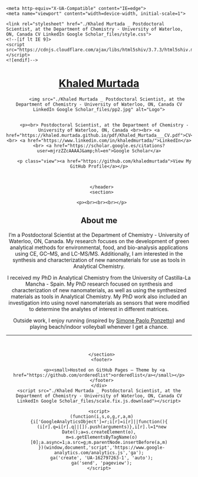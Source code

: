 <!DOCTYPE html>
<!-- saved from url=(0030)https://khaled.murtada.github.io/ -->
<html lang="en-US"><head><meta http-equiv="Content-Type" content="text/html; charset=UTF-8">
    
    <meta http-equiv="X-UA-Compatible" content="IE=edge">
    <meta name="viewport" content="width=device-width, initial-scale=1">

<!-- Begin Jekyll SEO tag v2.8.0 -->
<title>Khaled Murtada | Postdoctoral scientist, at the Department of Chemistry - University of Waterloo, ON, Canada CV LinkedIn Google Scholar</title>
<meta name="generator" content="Jekyll v3.9.2">
<meta property="og:title" content="Khaled Murtada">
<meta property="og:locale" content="en_US">
<meta name="description" content="Postdoctoral scientist, at the Department of Chemistry - University of Waterloo, ON, Canada CV LinkedIn Google Scholar">
<meta property="og:description" content="Postdoctoral scientist, at the Department of Chemistry - University of Waterloo, ON, Canada CV LinkedIn Google Scholar">
<link rel="canonical" href="https://khaled.murtada.github.io/">
<meta property="og:url" content="https://khaled.murtada.github.io/">
<meta property="og:site_name" content="Khaled Murtada">
<meta property="og:type" content="website">
<meta name="twitter:card" content="summary">
<meta property="twitter:title" content="Khaled Murtada">
<script async="" src="./Khaled Murtada _ Postdoctoral scientist, at the Department of Chemistry - University of Waterloo, ON, Canada CV LinkedIn Google Scholar_files/analytics.js.download"></script><script type="application/ld+json">
{"@context":"https://schema.org","@type":"WebSite","description":"Postdoctoral scientist, at the Department of Chemistry - University of Waterloo, ON, Canada CV LinkedIn Google Scholar","headline":"Khaled Muratda","name":"Khaled Murtada","publisher":{"@type":"Organization","logo":{"@type":"ImageObject","url":"https://khaled.murtada.github.io/images/pp2.jpg"}},"url":"https://khaled.murtada.github.io/"}</script>
<!-- End Jekyll SEO tag -->

    <link rel="stylesheet" href="./Khaled Murtada _ Postdoctoral Scientist, at the Department of Chemistry - University of Waterloo, ON, Canada CV LinkedIn Google Scholar_files/style.css">
    <!--[if lt IE 9]>
    <script src="https://cdnjs.cloudflare.com/ajax/libs/html5shiv/3.7.3/html5shiv.min.js"></script>
    <![endif]-->
  </head>
  <body>
    <div class="wrapper">
      <header>
        <h1><a href="https://khaled.murtada.github.io/">Khaled Murtada</a></h1>
        
        
          <img src="./Khaled Murtada _ Postdoctoral Scientist, at the Department of Chemistry - University of Waterloo, ON, Canada CV LinkedIn Google Scholar_files/pp2.jpg" alt="Logo">
        

        <p><br> Postdoctoral Scientist, at the Department of Chemistry - University of Waterloo, ON, Canada <br><br> <a href="https://khaled.murtada.github.io/pdf/Khaled_Murtada___CV.pdf">CV</a> <br> <a href="https://www.linkedin.com/in/khaledmurtada/">LinkedIn</a> <br> <a href="https://scholar.google.es/citations?user=mjrzZZcAAAAJ&amp;hl=en">Google Scholar</a>
</p>        

        
        <p class="view"><a href="https://github.com/khaledmurtada">View My GitHub Profile</a></p>
        

        
      </header>
      <section>

      <p><br><br><br></p>
<h2 id="about-me">About me</h2>

<p>I’m a Postdoctoral Scientist at the Department of Chemistry - University of Waterloo, ON, Canada. My research focuses on the development of green analytical methods for environmental, food, and bio-analysis applications using CE, GC–MS, and LC-MS/MS. Additionally, I am interested in the synthesis and characterization of new nanomaterials for use as tools in Analytical Chemistry.

<p>I received my PhD in Analytical Chemistry from the University of Castilla-La Mancha - Spain. My PhD research focused on synthesis and characterization of new nanomaterials, as well as using the synthesized materials as tools in Analytical Chemistry. My PhD work also included an investigation into using novel nanomaterials as sensors that were modified to determine the analytes of interest in different matrices. 

<p>Outside work, I enjoy running (inspired by <a href="https://www.uni-mannheim.de/dws/people/professors/prof-dr-simone-paolo-ponzetto/">Simone Paolo Ponzetto</a>) and playing beach/indoor volleyball whenever I get a chance.</p>

<hr>


<p><br></p>



      </section>
      <footer>
        
        <p><small>Hosted on GitHub Pages — Theme by <a href="https://github.com/orderedlist">orderedlist</a></small></p>
      </footer>
    </div>
    <script src="./Khaled Murtada _ Postdoctoral Scientist, at the Department of Chemistry - University of Waterloo, ON, Canada CV LinkedIn Google Scholar_files/scale.fix.js.download"></script>
    
    <script>
      (function(i,s,o,g,r,a,m){i['GoogleAnalyticsObject']=r;i[r]=i[r]||function(){
      (i[r].q=i[r].q||[]).push(arguments)},i[r].l=1*new Date();a=s.createElement(o),
      m=s.getElementsByTagName(o)[0];a.async=1;a.src=g;m.parentNode.insertBefore(a,m)
      })(window,document,'script','https://www.google-analytics.com/analytics.js','ga');
      ga('create', 'UA-162797263-1', 'auto');
      ga('send', 'pageview');
    </script>
    
  

</body></html>

